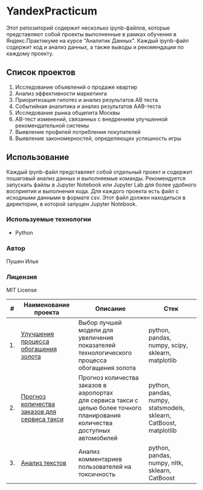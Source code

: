 # YandexPracticum

Этот репозиторий содержит несколько ipynb-файлов, которые представляют собой проекты выполненные в рамках обучения в Яндекс.Практикуме на курсе "Аналитик Данных". Каждый ipynb-файл содержит код и анализ данных, а также выводы и рекомендации по каждому проекту.

## Список проектов

1. Исследование объявлений о продаже квартир
2. Анализ эффективности маркетинга
3. Приоритизация гипотез и анализ результатов AB теста
4. Событийная аналитика и анализ результатов AAB-теста
5. Исследование рынка общепита Москвы
6. AB-тест изменений, связанных с внедрением улучшенной рекомендательной системы
7. Выявление профилей потребления покупателей
8. Выявление закономерностей, определяющих успешность игры

## Использование

Каждый ipynb-файл представляет собой отдельный проект и содержит пошаговый анализ данных и выполняемые команды. Рекомендуется запускать файлы в Jupyter Notebook или Jupyter Lab для более удобного восприятия и выполнения кода. Для каждого проекта есть файл с исходными данными в формате csv. Этот файл должен находиться в директории, в которой запущен Jupyter Notebook.

### Используемые технологии

- Python

### Автор

Пушин Илья

### Лицензия

MIT License

| #    | Наименование проекта                | Описание                                                     | Стек                                                         |
| ---- | ------------------------------------------------------------ | ------------------------------------------------------------ | ------------------------------------------------------------ |
| 1.   | [Улучшение процесса обогащения золота](https://github.com/aq2003/Portfolio/tree/main/Gold%20Recovery) | Выбор лучшей модели для увеличения <br/>показателей технологического процесса <br/>обогащения золота | python, pandas, numpy, scipy, sklearn, matplotlib       |
| 2.   | [Прогноз количества заказов для сервиса такси](https://github.com/aq2003/Portfolio/tree/main/Taxi%20Service) | Прогноз количества заказов в аэропортах <br/>для сервиса такси с целью более точного планирования количества доступных <br/>автомобилей | python, pandas, numpy, statsmodels, sklearn, CatBoost, matplotlib |
| 3.   | [Анализ текстов](https://github.com/aq2003/Portfolio/tree/main/Analyzing%20Texts) | Анализ комментариев пользователей на токсичность             | python, pandas, numpy, nltk, sklearn, CatBoost |
